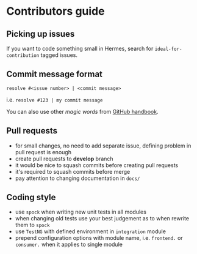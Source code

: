 # Contributors guide

## Picking up issues

If you want to code something small in Hermes, search for `ideal-for-contribution` tagged issues.

## Commit message format

```
resolve #<issue number> | <commit message>
```

i.e. `resolve #123 | my commit message`

You can also use other *magic words* from [GitHub handbook](https://help.github.com/articles/closing-issues-via-commit-messages/).

## Pull requests

* for small changes, no need to add separate issue, defining problem in pull request is enough
* create pull requests to **develop** branch
* it would be nice to squash commits before creating pull requests
* it's required to squash commits before merge
* pay attention to changing documentation in `docs/`

## Coding style

* use `spock` when writing new unit tests in all modules
* when changing old tests use your best judgement as to when rewrite them to `spock`
* use `TestNG` with defined environment in `integration` module
* prepend configuration options with module name, i.e. `frontend.` or `consumer.` when it applies to single module
